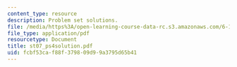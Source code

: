 ```yaml
---
content_type: resource
description: Problem set solutions.
file: /media/https%3A/open-learning-course-data-rc.s3.amazonaws.com/6-101-introductory-analog-electronics-laboratory-spring-2007/fcbf53caf88f379809d99a3795d65b41_st07_ps4solution.pdf
file_type: application/pdf
resourcetype: Document
title: st07_ps4solution.pdf
uid: fcbf53ca-f88f-3798-09d9-9a3795d65b41
---
```

